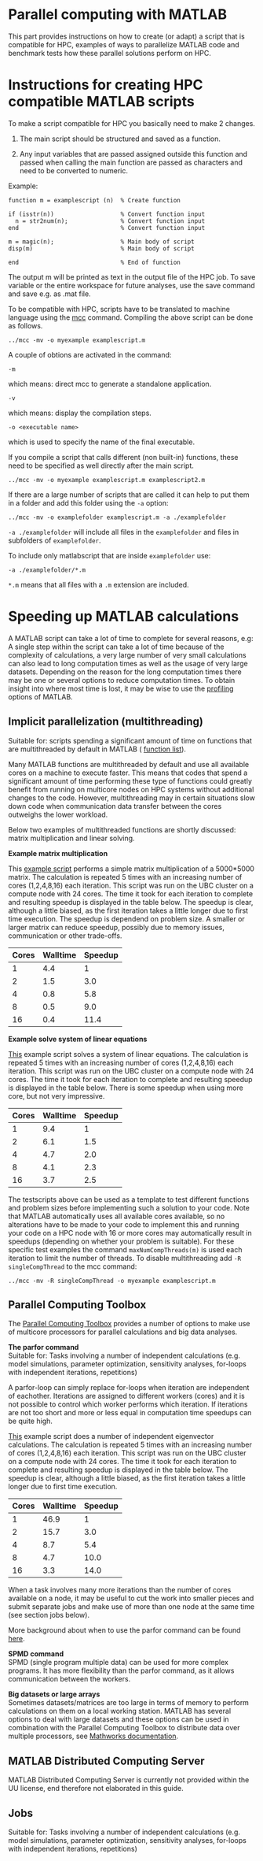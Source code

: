# Parallel computing with MATLAB
This part provides instructions on how to create (or adapt) a script that is compatible for HPC, examples of ways to parallelize MATLAB code and benchmark tests how these parallel solutions perform on HPC.

# Instructions for creating HPC compatible MATLAB scripts
To make a script compatible for HPC you basically need to make 2 changes.

1. The main script should be structured and saved as a function.

2. Any input variables that are passed assigned outside this function and passed when calling the main function are passed as characters and need to be converted to numeric.

Example:

```
function m = examplescript (n)  % Create function

if (isstr(n))                   % Convert function input
  n = str2num(n);               % Convert function input
end                             % Convert function input

m = magic(n);                   % Main body of script
disp(m)                         % Main body of script

end                             % End of function
```
The output m will be printed as text in the output file of the HPC job. To save variable or the entire workspace for future analyses, use the save command and save e.g. as .mat file.

To be compatible with HPC, scripts have to be translated to machine language using the [mcc](https://nl.mathworks.com/help/compiler/mcc.html) command. Compiling the above script can be done as follows.

```
../mcc -mv -o myexample examplescript.m
```

A couple of obtions are activated in the command:

```-m```

which means: direct mcc to generate a standalone application.

```-v```

which means: display the compilation steps.

```-o <executable name>```

which is used to specify the name of the final executable.

If you compile a script that calls different (non built-in) functions, these need to be specified as well directly after the main script.
```
../mcc -mv -o myexample examplescript.m examplescript2.m
```
If there are a large number of scripts that are called it can help to put them in a folder and add this folder using the ```-a``` option:
```
../mcc -mv -o examplefolder examplescript.m -a ./examplefolder
```
```-a ./examplefolder``` will include all files in the ```examplefolder``` and files in subfolders of ```examplefolder```.

To include only matlabscript that are inside ```examplefolder``` use:

```-a ./examplefolder/*.m```

```*.m``` means that all files with a ```.m``` extension are included.

# Speeding up MATLAB calculations
A MATLAB script can take a lot of time to complete for several reasons, e.g: A single step within the script can take a lot of time because of the complexity of calculations, a very large number of very small calculations can also lead to long computation times as well as the usage of very large datasets. Depending on the reason for the long computation times there may be one or several options to reduce computation times.
To obtain insight into where most time is lost, it may be wise to use the [profiling](https://nl.mathworks.com/help/matlab/matlab_prog/profiling-for-improving-performance.html) options of MATLAB.

## Implicit parallelization (multithreading)
Suitable for: scripts spending a significant amount of time on functions that are multithreaded by default in MATLAB ( [function list](https://nl.mathworks.com/matlabcentral/answers/95958-which-matlab-functions-benefit-from-multithreaded-computation)).

Many MATLAB functions are multithreaded by default and use all available cores on a machine to execute faster. This means that codes that spend a significant amount of time performing these type of functions could greatly benefit from running on multicore nodes on HPC systems without additional changes to the code. However, multithreading may in certain situations slow down code when communication data transfer between the cores outweighs the lower workload. 

Below two examples of multithreaded functions are shortly discussed: matrix multiplication and linear solving.

**Example matrix multiplication**

This [example script](./test_matmul.m) performs a simple matrix multiplication of a 5000*5000 matrix. The calculation is repeated 5 times with an increasing number of cores (1,2,4,8,16) each iteration. This script was run on the UBC cluster on a compute node with 24 cores. The time it took for each iteration to complete and resulting speedup is displayed in the table below. The speedup is clear, although a little biased, as the first iteration takes a little longer due to first time execution. The speedup is dependend on problem size. A smaller or larger matrix can reduce speedup, possibly due to memory issues, communication or other trade-offs.


Cores     |Walltime |Speedup 
----------|---------|---------
1         | 4.4     |  1
2         | 1.5     |  3.0
4         | 0.8     |  5.8
8         | 0.5     |  9.0
16        | 0.4     | 11.4


**Example solve system of linear equations**

[This](./test_solve.m) example script solves a system of linear equations. The calculation is repeated 5 times with an increasing number of cores (1,2,4,8,16) each iteration. This script was run on the UBC cluster on a compute node with 24 cores. The time it took for each iteration to complete and resulting speedup is displayed in the table below. There is some speedup when using more core, but not very impressive.


Cores     |Walltime |Speedup 
----------|---------|---------
1         | 9.4     | 1
2         | 6.1     | 1.5
4         | 4.7     | 2.0
8         | 4.1     | 2.3
16        | 3.7     | 2.5


The testscripts above can be used as a template to test different functions and problem sizes before implementing such a solution to your code.
Note that MATLAB automatically uses all available cores available, so no alterations have to be made to your code to implement this and running your code on a HPC node with 16 or more cores may automatically result in speedups (depending on whether your problem is suitable). For these specific test examples the command ```maxNumCompThreads(m)``` is used each iteration to limit the number of threads.
To disable multithreading add ```-R singleCompThread``` to the mcc command:
```
../mcc -mv -R singleCompThread -o myexample examplescript.m
```
## Parallel Computing Toolbox

The [Parallel Computing Toolbox](https://nl.mathworks.com/help/distcomp/index.html) provides a number of options to make use of multicore processors for parallel calculations and big data analyses. 

**The parfor command**  
Suitable for: Tasks involving a number of independent calculations
(e.g. model simulations, parameter optimization, sensitivity analyses, for-loops with independent iterations, repetitions)

A parfor-loop can simply replace for-loops when iteration are independent of eachother. Iterations are assigned to different workers (cores) and it is not possible to control which worker performs which iteration. If iterations are not too short and more or less equal in computation time speedups can be quite high.

[This](./test_parallel.m) example script does a number of independent eigenvector calculations. The calculation is repeated 5 times with an increasing number of cores (1,2,4,8,16) each iteration. This script was run on the UBC cluster on a compute node with 24 cores. The time it took for each iteration to complete and resulting speedup is displayed in the table below. The speedup is clear, although a little biased, as the first iteration takes a little longer due to first time execution.

Cores     |Walltime |Speedup 
----------|---------|---------
1         | 46.9    |  1
2         | 15.7    |  3.0
4         |  8.7    |  5.4
8         |  4.7    | 10.0
16        |  3.3    | 14.0


When a task involves many more iterations than the number of cores available on a node, it may be useful to cut the work into smaller pieces and submit separate jobs and make use of more than one node at the same time (see section jobs below).

More background about when to use the parfor command can be found [here](https://nl.mathworks.com/help/distcomp/decide-when-to-use-parfor.html).


**SPMD command**  
SPMD (single program multiple data) can be used for more complex programs. It has more flexibility than the parfor command, as it allows communication between the workers.

**Big datasets or large arrays**  
Sometimes datasets/matrices are too large in terms of memory to perform calculations on them on a local working station. MATLAB has several options to deal with large datasets and these options can be used in combination with the Parallel Computing Toolbox to distribute data over multiple processors, see [Mathworks documentation](https://nl.mathworks.com/help/distcomp/big-data-processing.html).


## MATLAB Distributed Computing Server

MATLAB Distributed Computing Server is currently not provided within the UU license, end therefore not elaborated in this guide.


## Jobs
Suitable for: Tasks involving a number of independent calculations
(e.g. model simulations, parameter optimization, sensitivity analyses, for-loops with independent iterations, repetitions)

